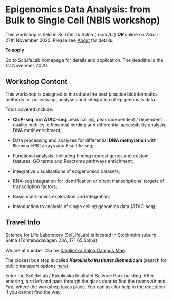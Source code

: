 # Epigenomics Data Analysis: from Bulk to Single Cell (NBIS workshop)


This workshop is held in SciLifeLab Solna (room *Air*) ***OR*** online on 23rd - 27th November 2020. Please see [About](about.md) for details.

**To apply**

Go to SciLifeLab homepage for details and application. The deadline is the 1st November 2020.


## Workshop Content


This workshop is designed to introduce the best practice bioinformatics methods for processing, analyses and integration of epigenomics data.

Topis covered include:

* **ChIP-seq** and **ATAC-seq**: peak calling, peak independent / dependent quality metrics, differential binding and differential accessibility analysis; DNA motif enrichment;

* Data processing and analyses for differential **DNA methylation** with Illumina EPIC arrays and Bisulfite-seq;

* Functional analysis, including finding nearest genes and custom features, GO terms and Reactome pathways enrichment;

* Integrative visualisations of epigenomics datasets;

* RNA-seq integration for identification of direct transcriptional targets of transcription factors;

* Basic multi-omics exploration and integration;

* Introduction to analysis of single cell epigenomics data (ATAC-seq);



## Travel Info

Science for Life Laboratory (SciLifeLab) is located in Stockholm suburb Solna (Tomtebodavägen 23A, 171 65 Solna).

We are at number 23a on [Karolinska Solna Campus Map](https://nbisweden.github.io/workshop-archive/workshop-ChIP-seq/2018-11-07/files/karta_campus_solna_16_11_14.pdf).

The closest bus stop is called ***Karolinska Institutet Biomedicum*** (search for public transport options [here](https://sl.se/en/)).

Enter the SciLifeLab / Karolinska Institutet Science Park building. After entering, turn left and pass through the glass door to find the rooms *Air* and *Fire*, where the workshop takes place. You can ask for help in the reception if you cannot find the way.


